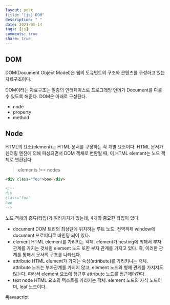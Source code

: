 ```yaml
---
layout: post
title: "[js] DOM"
description: " "
date: 2021-05-14
tags: [js]
comments: true
share: true
---
```


## DOM
DOM(Document Object Model)은 웹의 도큐먼트의 구조와 콘텐츠를 구성하고 있는 자료구조이다.

DOM이라는 자료구조는 일종의 인터페이스로 프로그래밍 언어가 Document를 다룰 수 있도록 해준다. DOM은 아래로 구성된다.

- node
- property
- method

## Node
HTML의 요소(element)는 HTML 문서를 구성하는 각 개별 요소이다. HTML 문서가 렌더링 엔진에 의해 파싱되면서 DOM 객체로 변환될 때, 이 HTML element는 노드 객체로 변환된다.

> elements !== nodes
>

```html
<div class="foo">boo</div>

<!-- 
div 
class="foo"
boo
-->
```

노드 객체의 종류(타입)가 여러가지가 있는데, 4개의 중요한 타입이 있다.

- document
  DOM 트리의 최상단에 위치하는 루트 노드. 전역객체 window에 document 프로퍼티로 바인딩 되어 있다.
- element
  HTML element를 가리키는 객체. element가 nesting에 의해서 부자 관계를 가지는 것처럼 element 노드 또한 부자 관계를 가지고 있다. 즉, 이러한 관계를 통해서 문서의 구조를 나타낸다.
- attribute
  HTML element가 가지는 속성(attribute)를 가리키니는 객체. attribute 노드는 부자관계를 가지지 않고, element 노드와 형제 관계를 가지지도 않는다. 따라서 element 요소에 접근후 attribute 노드를 접근해야한다.
- text node
  HTML 요소의 텍스트를 가리키는 객체. element 노드의 자식 노드이며, leaf 노드이다.



#javascript